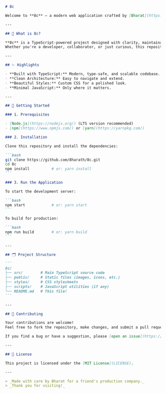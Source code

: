 ````markdown name=README.md
# 8c

Welcome to **8c** — a modern web application crafted by [Bharat](https://github.com/8harath) for a friend's production company!

---

## 🎯 What is 8c?

**8c** is a TypeScript-powered project designed with clarity, maintainability, and performance in mind.  
Whether you're a developer, collaborator, or just curious, this repository is your starting point.

---

## ✨ Highlights

- **Built with TypeScript:** Modern, type-safe, and scalable codebase.
- **Clean Architecture:** Easy to navigate and extend.
- **Beautiful Styles:** Custom CSS for a polished look.
- **Minimal JavaScript:** Only where it matters.

---

## 🚀 Getting Started

### 1. Prerequisites

- [Node.js](https://nodejs.org/) (LTS version recommended)
- [npm](https://www.npmjs.com/) or [yarn](https://yarnpkg.com/)

### 2. Installation

Clone this repository and install the dependencies:

```bash
git clone https://github.com/8harath/8c.git
cd 8c
npm install          # or: yarn install
```

### 3. Run the Application

To start the development server:

```bash
npm start            # or: yarn start
```

To build for production:

```bash
npm run build        # or: yarn build
```

---

## 🗂️ Project Structure

```
8c/
├── src/        # Main TypeScript source code
├── public/     # Static files (images, icons, etc.)
├── styles/     # CSS stylesheets
├── scripts/    # JavaScript utilities (if any)
└── README.md   # This file!
```

---

## 🤝 Contributing

Your contributions are welcome!  
Feel free to fork the repository, make changes, and submit a pull request.

If you find a bug or have a suggestion, please [open an issue](https://github.com/8harath/8c/issues).

---

## 📄 License

This project is licensed under the [MIT License](LICENSE).

---

> _Made with care by Bharat for a friend's production company._  
> _Thank you for visiting!_

````

